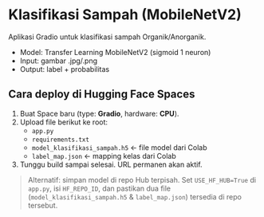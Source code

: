 
# Klasifikasi Sampah (MobileNetV2)

Aplikasi Gradio untuk klasifikasi sampah Organik/Anorganik.
- Model: Transfer Learning MobileNetV2 (sigmoid 1 neuron)
- Input: gambar .jpg/.png
- Output: label + probabilitas

## Cara deploy di Hugging Face Spaces
1. Buat Space baru (type: **Gradio**, hardware: **CPU**).
2. Upload file berikut ke root:
   - `app.py`
   - `requirements.txt`
   - `model_klasifikasi_sampah.h5`  ← file model dari Colab
   - `label_map.json`               ← mapping kelas dari Colab
3. Tunggu build sampai selesai. URL permanen akan aktif.

> Alternatif: simpan model di repo Hub terpisah. Set `USE_HF_HUB=True` di `app.py`, isi `HF_REPO_ID`, dan pastikan dua file (`model_klasifikasi_sampah.h5` & `label_map.json`) tersedia di repo tersebut.
